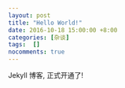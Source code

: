 ```yaml
---
layout: post
title: "Hello World!"
date: 2016-10-18 15:00:00 +8:00
categories: [杂谈]
tags:  []
nocomments: true
---
```


Jekyll 博客, 正式开通了!